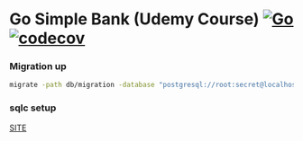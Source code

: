 # Go Simple Bank (Udemy Course) [![Go](https://github.com/kwalter26/udemy-simplebank/actions/workflows/ci.yml/badge.svg?branch=main)](https://github.com/kwalter26/udemy-simplebank/actions/workflows/ci.yml) [![codecov](https://codecov.io/gh/kwalter26/udemy-simplebank/branch/main/graph/badge.svg?token=hbYZBzkiYa)](https://codecov.io/gh/kwalter26/udemy-simplebank)
### Migration up 

```bash
migrate -path db/migration -database "postgresql://root:secret@localhost:5432/simple_bank?sslmode=disable" -verbose up
```

### sqlc setup

[SITE](https://docs.sqlc.dev/en/latest/tutorials/getting-started-postgresql.html)
